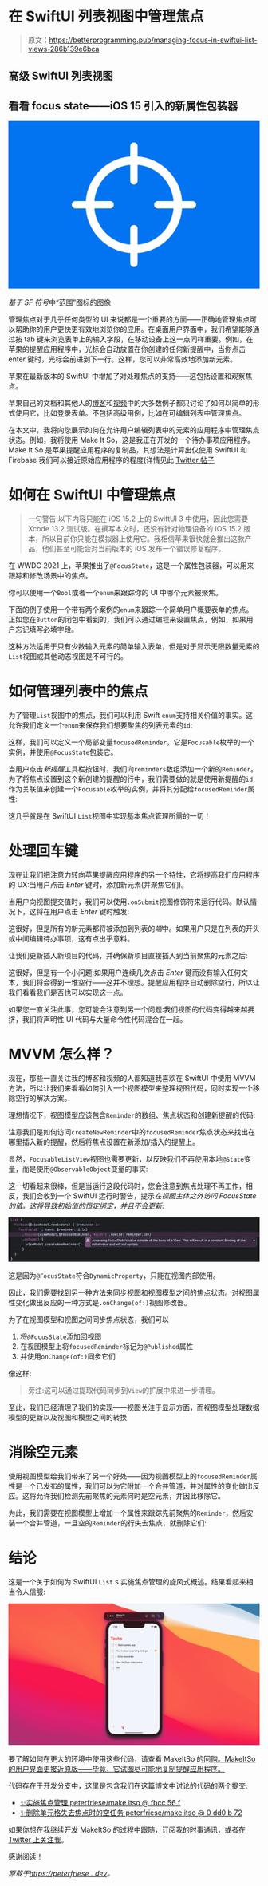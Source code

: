 # 在 SwiftUI 列表视图中管理焦点

> 原文：<https://betterprogramming.pub/managing-focus-in-swiftui-list-views-286b139e6bca>

## 高级 SwiftUI 列表视图

## 看看 focus state——iOS 15 引入的新属性包装器

![](img/fbcb13571f1879fe768d8b5b596917ac.png)

*基于 SF 符号*中“范围”图标的图像

管理焦点对于几乎任何类型的 UI 来说都是一个重要的方面——正确地管理焦点可以帮助你的用户更快更有效地浏览你的应用。在桌面用户界面中，我们希望能够通过按 tab 键来浏览表单上的输入字段，在移动设备上这一点同样重要。例如，在苹果的提醒应用程序中，光标会自动放置在你创建的任何新提醒中，当你点击 enter 键时，光标会前进到下一行。这样，您可以非常高效地添加新元素。

苹果在最新版本的 SwiftUI 中增加了对处理焦点的支持——这包括设置和观察焦点。

苹果自己的文档和其他人的[博客](https://swiftwithmajid.com/2020/12/02/focus-management-in-swiftui/)和[视频](https://www.youtube.com/watch?v=GqXVFXnLVH4)中的大多数例子都只讨论了如何以简单的形式使用它，比如登录表单。不包括高级用例，比如在可编辑列表中管理焦点。

在本文中，我将向您展示如何在允许用户编辑列表中的元素的应用程序中管理焦点状态。例如，我将使用 Make It So，这是我正在开发的一个待办事项应用程序。Make It So 是苹果提醒应用程序的复制品，其想法是计算出仅使用 SwiftUI 和 Firebase 我们可以接近原始应用程序的程度(详情见此 [Twitter 帖子](https://twitter.com/peterfriese/status/1453467058302291975)

# 如何在 SwiftUI 中管理焦点

> 一句警告:以下内容只能在 iOS 15.2 上的 SwiftUI 3 中使用，因此您需要 Xcode 13.2 测试版。在撰写本文时，还没有针对物理设备的 iOS 15.2 版本，所以目前你只能在模拟器上使用它。我相信苹果很快就会推出这款产品，他们甚至可能会对当前版本的 iOS 发布一个错误修复程序。

在 WWDC 2021 上，苹果推出了`@FocusState`，这是一个属性包装器，可以用来跟踪和修改场景中的焦点。

你可以使用一个`Bool`或者一个`enum`来跟踪你的 UI 中哪个元素被聚焦。

下面的例子使用一个带有两个案例的`enum`来跟踪一个简单用户概要表单的焦点。正如您在`Button`的闭包中看到的，我们可以通过编程来设置焦点，例如，如果用户忘记填写必填字段。

这种方法适用于只有少数输入元素的简单输入表单，但是对于显示无限数量元素的`List`视图或其他动态视图是不可行的。

# 如何管理列表中的焦点

为了管理`List`视图中的焦点，我们可以利用 Swift `enum`支持相关价值的事实。这允许我们定义一个`enum`来保存我们想要聚焦的列表元素的`id`:

这样，我们可以定义一个局部变量`focusedReminder`，它是`Focusable`枚举的一个实例，并使用`@FocusState`包装它。

当用户点击*新提醒*工具栏按钮时，我们向`reminders`数组添加一个新的`Reminder`。为了将焦点设置到这个新创建的提醒的行中，我们需要做的就是使用新提醒的`id`作为关联值来创建一个`Focusable`枚举的实例，并将其分配给`focusedReminder`属性:

这几乎就是在 SwiftUI `List`视图中实现基本焦点管理所需的一切！

# 处理回车键

现在让我们把注意力转向苹果提醒应用程序的另一个特性，它将提高我们应用程序的 UX:当用户点击 *Enter* 键时，添加新元素(并聚焦它们)。

当用户向视图提交值时，我们可以使用`.onSubmit`视图修饰符来运行代码。默认情况下，这将在用户点击 *Enter* 键时触发:

这很好，但是所有的新元素都将被添加到列表的*端*中。如果用户只是在列表的开头或中间编辑待办事项，这有点出乎意料。

让我们更新插入新项目的代码，并确保新项目直接插入到当前聚焦的元素之后:

这很好，但是有一个小问题:如果用户连续几次点击 *Enter* 键而没有输入任何文本，我们将会得到一堆空行——这并不理想。提醒应用程序自动删除空行，所以让我们看看我们是否也可以实现这一点。

如果您一直关注此事，您可能会注意到另一个问题:我们视图的代码变得越来越拥挤，我们将声明性 UI 代码与大量命令性代码混合在一起。

# MVVM 怎么样？

现在，那些一直关注我的博客和视频的人都知道我喜欢在 SwiftUI 中使用 MVVM 方法，所以让我们来看看如何引入一个视图模型来整理视图代码，同时实现一个移除空行的解决方案。

理想情况下，视图模型应该包含`Reminder`的数组、焦点状态和创建新提醒的代码:

注意我们是如何访问`createNewReminder`中的`focusedReminder`焦点状态来找出在哪里插入新的提醒，然后将焦点设置在新添加/插入的提醒上。

显然，`FocusableListView`视图也需要更新，以反映我们不再使用本地`@State`变量，而是使用`@ObservableObject`变量的事实:

这一切看起来很棒，但是当运行这段代码时，您会注意到焦点处理不再工作，相反，我们会收到一个 SwiftUI 运行时警告，提示*在视图主体之外访问 FocusState 的值。这将导致初始值的恒定绑定，并且不会更新*:

![](img/a272e4e524507c02ba35032e5f7fa5ec.png)

这是因为`@FocusState`符合`DynamicProperty`，只能在视图内部使用。

因此，我们需要找到另一种方法来同步视图和视图模型之间的焦点状态。对视图属性变化做出反应的一种方式是`.onChange(of:)`视图修改器。

为了在视图模型和视图之间同步焦点状态，我们可以

1.  将`@FocusState`添加回视图
2.  在视图模型上将`focusedReminder`标记为`@Published`属性
3.  并使用`onChange(of:)`同步它们

像这样:

> 旁注:这可以通过提取代码同步到`View`的扩展中来进一步清理。

至此，我们已经清理了我们的实现——视图关注于显示方面，而视图模型处理数据模型的更新以及视图和模型之间的转换

# 消除空元素

使用视图模型给我们带来了另一个好处——因为视图模型上的`focusedReminder`属性是一个已发布的属性，我们可以为它附加一个合并管道，并对属性的变化做出反应。这将允许我们检测先前聚焦的元素何时是空元素，并因此移除它。

为此，我们需要在视图模型上增加一个属性来跟踪先前聚焦的`Reminder`，然后安装一个合并管道，一旦空的`Reminder`的行失去焦点，就删除它们:

# 结论

这是一个关于如何为 SwiftUI `List` s 实施焦点管理的旋风式概述。结果看起来相当令人信服:

![](img/6ccb38b149b999b8cc871f07ea626d4d.png)

要了解如何在更大的环境中使用这些代码，请查看 MakeItSo 的[回购。MakeItSo 的用户界面更接近原版——毕竟，它试图尽可能地复制提醒应用程序。](https://github.com/peterfriese/MakeItSo/tree/develop)

代码存在于[开发分支](https://github.com/peterfriese/MakeItSo/tree/develop)中，这里是包含我们在这篇博文中讨论的代码的两个提交:

*   [✨实施焦点管理 peterfriese/make itso @ fbcc 56 f](https://github.com/peterfriese/MakeItSo/commit/fbcc56fe167c70d96ccd83a656cb4401b90fd940)
*   [✨删除单元格失去焦点时的空任务 peterfriese/make itso @ 0 dd0 b 72](https://github.com/peterfriese/MakeItSo/commit/0dd0b7274ef56ecbda6d20aa3562aa4a9fc0d495)

如果你想在我继续开发 MakeItSo 的过程中[跟随](https://twitter.com/peterfriese/status/1453467058302291975)，[订阅我的时事通讯](https://www.getrevue.co/profile/peterfriese)，或者[在 Twitter 上关注我](https://twitter.com/peterfriese)。

感谢阅读！

*原载于*[*https://peterfriese . dev*](https://peterfriese.dev/swiftui-list-focus/)*。*